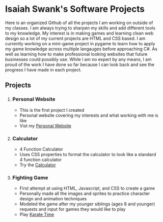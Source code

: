 # Isaiah Swank's Software Projects
Here is an organized Github of all the projects I am working on outside of my classes. I am always trying to sharpen my skills and add different tools to my knowledge. My interest is in making games and learning clean web design so a lot of my current projects are HTML and CSS based.
I am currently working on a mini-game project in pygame to learn how to apply my game knowledge across multiple langauges before approaching C#. 
As well as learning how to make professional looking websites that future businesses could possibly use.
While I am no expert by any means, I am proud of the work I have done so far because I can look back and see the progress I have made in each project.

## Projects
1. ### Personal Website
   * This is the first project I created
   * Personal website covering my interests and what working with me is like
   * Vist my [Personal Website](https://github.com/Isaiah-Swank/Isaiah-s-Projects/tree/main/personal-website)
2. ### Calculator
   * 4 Function Calculator
   * Uses CSS properties to format the calculator to look like a standard 4 function calculator
   * Try the [Calculator](https://github.com/Isaiah-Swank/Isaiah-s-Projects/tree/main/calculator)
3. ### Fighting Game
   * First attempt at using HTML, Javascript, and CSS to create a game
   * Personally made all the images and sprites to practice character design and animation techniques
   * Modeled the game after my younger siblings (ages 8 and younger) requests and input for games they would like to play
   * Play [Karate Time](https://github.com/Isaiah-Swank/Isaiah-s-Projects/tree/main/fighting-game)
